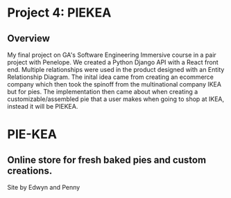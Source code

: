 # Project 4: PIEKEA
## Overview
My final project on GA's Software Engineering Immersive course in a pair project with Penelope. We created a Python Django API with a React front end. Multiple relationships were used in the product designed with an Entity Relationship Diagram. The inital idea came from creating an ecommerce company which then took the spinoff from the multinational company IKEA but for pies. The implementation then came about when creating a customizable/assembled pie that a user makes when going to shop at IKEA, instead it will be PIEKEA.
# PIE-KEA
## Online store for fresh baked pies and custom creations.

Site by Edwyn and Penny
